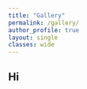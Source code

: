 ```yaml
---
title: "Gallery"
permalink: /gallery/
author_profile: true
layout: single
classes: wide
---
```



## Hi
